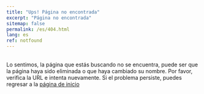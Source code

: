 ```yaml
---
title: "Ups! Página no encontrada"
excerpt: "Página no encontrada"
sitemap: false
permalink: /es/404.html
lang: es
ref: notfound
---
```

<br>
Lo sentimos, la página que estás buscando no se encuentra, puede ser que la página haya sido eliminada o que haya cambiado su nombre.
Por favor, verifica la URL e intenta nuevamente. Si el problema persiste, puedes regresar a la <a href="/">página de inicio</a>



